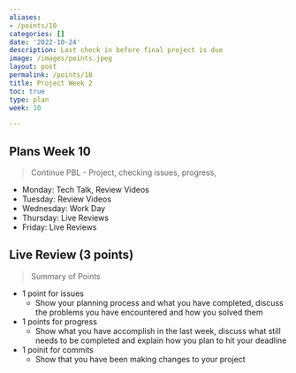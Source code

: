 ```yaml
---
aliases:
- /points/10
categories: []
date: '2022-10-24'
description: Last check in before final project is due
image: /images/points.jpeg
layout: post
permalink: /points/10
title: Project Week 2
toc: true
type: plan
week: 10

---
```


## Plans Week 10
> Continue PBL - Project, checking issues, progress, 
- Monday: Tech Talk, Review Videos
- Tuesday: Review Videos
- Wednesday: Work Day
- Thursday: Live Reviews
- Friday: Live Reviews

## Live Review (3 points)
> Summary of Points
- 1 point for issues
    - Show your planning process and what you have completed, discuss the problems you have encountered and how you solved them
- 1 points for progress 
    - Show what you have accomplish in the last week, discuss what still needs to be completed and explain how you plan to hit your deadline
- 1 poinit for commits
    - Show that you have been making changes to your project
    